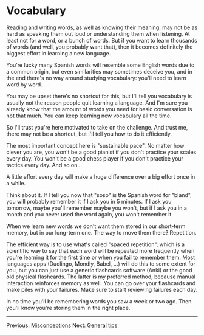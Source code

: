 # Vocabulary

Reading and writing words, as well as knowing their meaning, may not be as hard as speaking them out loud or understanding them when listening.
At least not for a word, or a bunch of words.
But if you want to learn thousands of words (and well, you probably want that), then it becomes definitely the biggest effort in learning a new language.

You're lucky many Spanish words will resemble some English words due to a common origin, but even similarities may sometimes deceive you, and in the end there's no way around studying vocabulary: you'll need to learn word by word.

You may be upset there's no shortcut for this, but I'll tell you vocabulary is usually not the reason people quit learning a language.
And I'm sure you already know that the amount of words you need for basic conversation is not that much.
You can keep learning new vocabulary all the time.

So I'll trust you're here motivated to take on the challenge.
And trust me, there may not be a shortcut, but I'll tell you how to do it efficiently.

The most important concept here is "sustainable pace".
No matter how clever you are, you won't be a good pianist if you don't practice your scales every day.
You won't be a good chess player if you don't practice your tactics every day.
And so on...

A little effort every day will make a huge difference over a big effort once in a while.

Think about it.
If I tell you now that "soso" is the Spanish word for "bland", you will probably remember it if I ask you in 5 minutes.
If I ask you tomorrow, maybe you'll remember maybe you won't, but if I ask you in a month and you never used the word again, you won't remember it.

When we learn new words we don't want them stored in our short-term memory, but in our long-term one.
The way to move them there? Repetition.

The efficient way is to use what's called "spaced repetition", which is a scientific way to say that each word will be repeated more frequently when you're learning it for the first time or when you fail to remember them.
Most languages apps (Duolingo, Mondly, Babel, ...) will do this to some extent for you, but you can just use a generic flashcards software (Anki) or the good old physical flashcards.
The latter is my preferred method, because manual interaction reinforces memory as well.
You can go over your flashcards and make piles with your failures. Make sure to start reviewing failures each day.

In no time you'll be remembering words you saw a week or two ago. Then you'll know you're storing them in the right place.

---

Previous: [Misconceptions](misconceptions.html)
Next: [General tips](general_tips.html)
